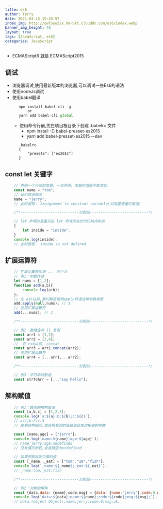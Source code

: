 ```yaml
---
title: es6
author: Terry
date: 2021-04-26 19:20:57
index_img: http://qwlbyw52x.hn-bkt.clouddn.com/es6/index.webp
banner_img_height: 40
layout: true
tags: [JavaScript, es6]
categories: JavaScript
---
```

* ECMAScript6 就是 ECMAScript2015

## 调试
* 浏览器调试,使用最新版本的浏览器,可以调试一些Es6的语法
* 使用nodeJs调试
* 使用babel翻译
     ```js
        npm install babel-cli -g
            or 
        yarn add babel-cli global
     ```
     * 使用命令行前,先在项目根目录下创建 .babelrc 文件
        * npm install -D babel-presset-es2015
        * yarn add babel-presset-es2015 --dev
     ```babel
        .babelrc
        {
            "presets": ["es2015"]
        }
     ```

## const let 关键字
```javascript
    // 声明一个只读的常量，一旦声明，常量的值就不能改变。
    const name = "tom";
    // 我们尝试修改
    name = "jerry";
    // 此时报错： Assignment to constant variable(对常量变量的赋值)

    /**---------------------------分割线---------------------------*/

    // let 声明的变量只在 let 命令所在的代码块内有效
    {
        let inside = "inside";
    }
    console.log(inside);
    // 此时报错： inside is not defined
```
## 扩展运算符
```javascript
    // 扩展运算符写法 ... 三个点
    // 例1：参数传递
    let nums = [1,2];
    function add(a,b){
        console.log(a+b);
    };
    // 在 es6以前,我们都是使用apply传递这种参数类型
    add.apply(null,nums); // 3
    // 使用扩展运算符
    add(...nums); // 3

    /**---------------------------分割线---------------------------*/

    // 例2：数组合并 || 复制
    const arr1 = [1,2];
    const arr2 = [3,4];
    //  在 es6以前, concat
    const arr3 = arr1.concat(arr2);
    // 使用扩展运算符
    const arr4 = [...arr1,...arr2];

    /**---------------------------分割线---------------------------*/

    // 例3：字符串转数组
    const strToArr = [..."say hello"];
```

## 解构赋值
```javascript
    // 例1：数组的解构赋值
    const [a,b,c] = [1,2,3];
    console.log(`a:${a};b:${b};c:${c}`);
    // a:1;b:2;c:3
    // 左右结构相同,就会把右边的值赋值给左边接收的参数

    const [name,age] = ["jerry"];
    console.log(`name:${name};age:${age}`);
    // name:jerry;age:undefined
    // 没有值的参数,会被赋值为undefined
    
    // 如果想取指定位置的值
    const [_name,,_eat] = ["tom","18","fish"];
    console.log(`_name:${_name};_eat:${_eat}`);
    // _name:tom;_eat:fish

    /**---------------------------分割线---------------------------*/

    // 例2：对象的解构
    const {data,data: {name},code,msg} = {data: {name:"jerry"},code:0,msg:"ok"};
    console.log(`data:${data};name:${name};code:${code};msg:${msg};`);
    // data:[object Object];name:jerry;code:0;msg:ok;
    
    
```
